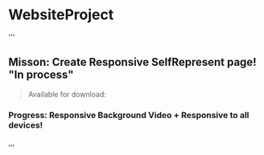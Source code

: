 # WebsiteProject
'''
## Misson: Create Responsive SelfRepresent page! "In process"
> Available for download: 
### Progress: Responsive Background Video + Responsive to all devices!
,,,
